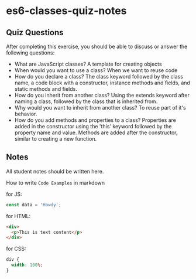 # es6-classes-quiz-notes

## Quiz Questions

After completing this exercise, you should be able to discuss or answer the following questions:

- What are JavaScript classes?
  A template for creating objects
- When would you want to use a class?
  When we want to reuse code
- How do you declare a class?
  The class keyword followed by the class name, a code block with a constructor, instance methods and fields, and static methods and fields.
- How do you inherit from another class?
  Using the extends keyword after naming a class, followed by the class that is inherited from.
- Why would you want to inherit from another class?
  To reuse part of it's behavior.
- How do you add methods and properties to a class?
  Properties are added in the constructor using the 'this' keyword followed by the property name and value. Methods are added after the constructor, similar to creating a new function.

## Notes

All student notes should be written here.

How to write `Code Examples` in markdown

for JS:

```javascript
const data = 'Howdy';
```

for HTML:

```html
<div>
  <p>This is text content</p>
</div>
```

for CSS:

```css
div {
  width: 100%;
}
```
